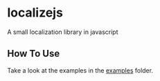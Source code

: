 localizejs
==========

A small localization library in javascript

How To Use
----------
Take a look at the examples in the [examples](https://github.com/NeWbLt123/localize/tree/master/examples) folder.

